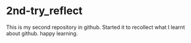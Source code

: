 # 2nd-try_reflect
This is my second repository in github. 
Started it to recollect what I learnt about github.
happy learning.
